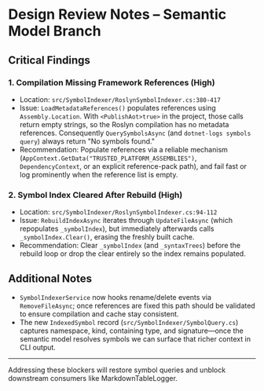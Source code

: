# Design Review Notes – Semantic Model Branch

## Critical Findings

### 1. Compilation Missing Framework References (High)
- Location: `src/SymbolIndexer/RoslynSymbolIndexer.cs:380-417`
- Issue: `LoadMetadataReferences()` populates references using `Assembly.Location`. With `<PublishAot>true>` in the project, those calls return empty strings, so the Roslyn compilation has no metadata references. Consequently `QuerySymbolsAsync` (and `dotnet-logs symbols query`) always return "No symbols found." 
- Recommendation: Populate references via a reliable mechanism (`AppContext.GetData("TRUSTED_PLATFORM_ASSEMBLIES")`, `DependencyContext`, or an explicit reference-pack path), and fail fast or log prominently when the reference list is empty.

### 2. Symbol Index Cleared After Rebuild (High)
- Location: `src/SymbolIndexer/RoslynSymbolIndexer.cs:94-112`
- Issue: `RebuildIndexAsync` iterates through `UpdateFileAsync` (which repopulates `_symbolIndex`), but immediately afterwards calls `_symbolIndex.Clear()`, erasing the freshly built cache.
- Recommendation: Clear `_symbolIndex` (and `_syntaxTrees`) before the rebuild loop or drop the clear entirely so the index remains populated.

## Additional Notes
- `SymbolIndexerService` now hooks rename/delete events via `RemoveFileAsync`; once references are fixed this path should be validated to ensure compilation and cache stay consistent.
- The new `IndexedSymbol` record (`src/SymbolIndexer/SymbolQuery.cs`) captures namespace, kind, containing type, and signature—once the semantic model resolves symbols we can surface that richer context in CLI output.

---
Addressing these blockers will restore symbol queries and unblock downstream consumers like MarkdownTableLogger.
